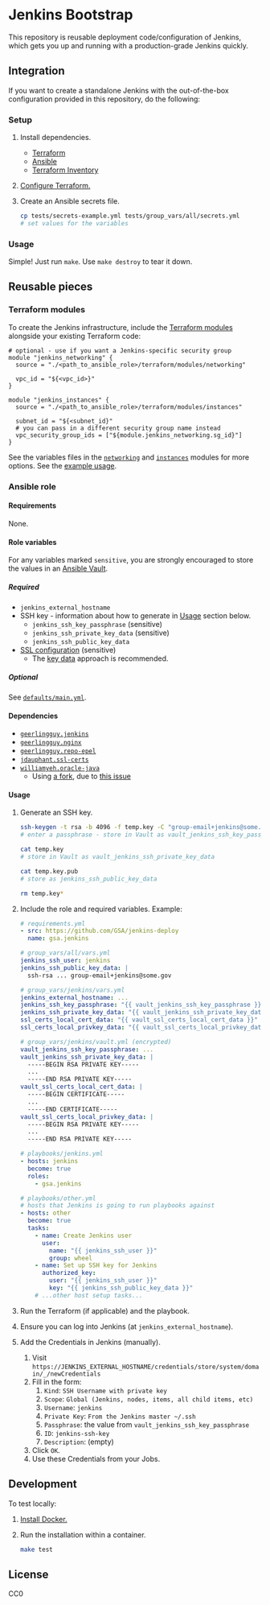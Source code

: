 # Jenkins Bootstrap

This repository is reusable deployment code/configuration of Jenkins, which gets you up and running with a production-grade Jenkins quickly.

## Integration

If you want to create a standalone Jenkins with the out-of-the-box configuration provided in this repository, do the following:

### Setup

1. Install dependencies.
    * [Terraform](https://www.terraform.io/)
    * [Ansible](http://docs.ansible.com/ansible/intro_installation.html)
    * [Terraform Inventory](https://github.com/adammck/terraform-inventory)
1. [Configure Terraform.](https://www.terraform.io/docs/providers/aws/#authentication)
1. Create an Ansible secrets file.

    ```sh
    cp tests/secrets-example.yml tests/group_vars/all/secrets.yml
    # set values for the variables
    ```

### Usage

Simple! Just run `make`. Use `make destroy` to tear it down.

## Reusable pieces

### Terraform modules

To create the Jenkins infrastructure, include the [Terraform modules](https://www.terraform.io/docs/modules/index.html) alongside your existing Terraform code:

```hcl
# optional - use if you want a Jenkins-specific security group
module "jenkins_networking" {
  source = "./<path_to_ansible_role>/terraform/modules/networking"

  vpc_id = "${<vpc_id>}"
}

module "jenkins_instances" {
  source = "./<path_to_ansible_role>/terraform/modules/instances"

  subnet_id = "${<subnet_id}"
  # you can pass in a different security group name instead
  vpc_security_group_ids = ["${module.jenkins_networking.sg_id}"]
}
```

See the variables files in the [`networking`](terraform/modules/networking/vars.tf) and [`instances`](terraform/modules/instances/vars.tf) modules for more options. See the [example usage](terraform/aws.tf).

### Ansible role

#### Requirements

None.

#### Role variables

For any variables marked `sensitive`, you are strongly encouraged to store the values in an [Ansible Vault](https://docs.ansible.com/ansible/playbooks_vault.html).

##### Required

* `jenkins_external_hostname`
* SSH key - information about how to generate in [Usage](#usage) section below.
    * `jenkins_ssh_key_passphrase` (sensitive)
    * `jenkins_ssh_private_key_data` (sensitive)
    * `jenkins_ssh_public_key_data`
* [SSL configuration](https://github.com/jdauphant/ansible-role-ssl-certs#examples) (sensitive)
    * The [key data](https://github.com/jdauphant/ansible-role-ssl-certs#example-to-deploy-a-ssl-certificate-stored-in-variables) approach is recommended.

##### Optional

See [`defaults/main.yml`](defaults/main.yml).

#### Dependencies

* [`geerlingguy.jenkins`](https://galaxy.ansible.com/geerlingguy/jenkins/)
* [`geerlingguy.nginx`](https://galaxy.ansible.com/geerlingguy/nginx/)
* [`geerlingguy.repo-epel`](https://galaxy.ansible.com/geerlingguy/repo-epel/)
* [`jdauphant.ssl-certs`](https://galaxy.ansible.com/jdauphant/ssl-certs/)
* [`williamyeh.oracle-java`](https://galaxy.ansible.com/williamyeh/oracle-java/)
    * Using [a fork](https://github.com/gjedeer/ansible-oracle-java), due to [this issue](https://github.com/William-Yeh/ansible-oracle-java/issues/58)

#### Usage

1. Generate an SSH key.

    ```sh
    ssh-keygen -t rsa -b 4096 -f temp.key -C "group-email+jenkins@some.gov"
    # enter a passphrase - store in Vault as vault_jenkins_ssh_key_passphrase

    cat temp.key
    # store in Vault as vault_jenkins_ssh_private_key_data

    cat temp.key.pub
    # store as jenkins_ssh_public_key_data

    rm temp.key*
    ```

1. Include the role and required variables. Example:

    ```yaml
    # requirements.yml
    - src: https://github.com/GSA/jenkins-deploy
      name: gsa.jenkins

    # group_vars/all/vars.yml
    jenkins_ssh_user: jenkins
    jenkins_ssh_public_key_data: |
      ssh-rsa ... group-email+jenkins@some.gov

    # group_vars/jenkins/vars.yml
    jenkins_external_hostname: ...
    jenkins_ssh_key_passphrase: "{{ vault_jenkins_ssh_key_passphrase }}"
    jenkins_ssh_private_key_data: "{{ vault_jenkins_ssh_private_key_data }}"
    ssl_certs_local_cert_data: "{{ vault_ssl_certs_local_cert_data }}"
    ssl_certs_local_privkey_data: "{{ vault_ssl_certs_local_privkey_data }}"

    # group_vars/jenkins/vault.yml (encrypted)
    vault_jenkins_ssh_key_passphrase: ...
    vault_jenkins_ssh_private_key_data: |
      -----BEGIN RSA PRIVATE KEY-----
      ...
      -----END RSA PRIVATE KEY-----
    vault_ssl_certs_local_cert_data: |
      -----BEGIN CERTIFICATE-----
      ...
      -----END CERTIFICATE-----
    vault_ssl_certs_local_privkey_data: |
      -----BEGIN RSA PRIVATE KEY-----
      ...
      -----END RSA PRIVATE KEY-----

    # playbooks/jenkins.yml
    - hosts: jenkins
      become: true
      roles:
        - gsa.jenkins

    # playbooks/other.yml
    # hosts that Jenkins is going to run playbooks against
    - hosts: other
      become: true
      tasks:
        - name: Create Jenkins user
          user:
            name: "{{ jenkins_ssh_user }}"
            group: wheel
        - name: Set up SSH key for Jenkins
          authorized_key:
            user: "{{ jenkins_ssh_user }}"
            key: "{{ jenkins_ssh_public_key_data }}"
        # ...other host setup tasks...
    ```

1. Run the Terraform (if applicable) and the playbook.
1. Ensure you can log into Jenkins (at `jenkins_external_hostname`).
1. Add the Credentials in Jenkins (manually).
    1. Visit `https://JENKINS_EXTERNAL_HOSTNAME/credentials/store/system/domain/_/newCredentials`
    1. Fill in the form:
        1. `Kind`: `SSH Username with private key`
        1. `Scope`: `Global (Jenkins, nodes, items, all child items, etc)`
        1. `Username`: `jenkins`
        1. `Private Key`: `From the Jenkins master ~/.ssh`
        1. `Passphrase`: the value from `vault_jenkins_ssh_key_passphrase`
        1. `ID`: `jenkins-ssh-key`
        1. `Description`: (empty)
    1. Click `OK`.
    1.  Use these Credentials from your Jobs.

## Development

To test locally:

1. [Install Docker.](https://www.docker.com/community-edition#/download)
1. Run the installation within a container.

    ```sh
    make test
    ```

## License

CC0

